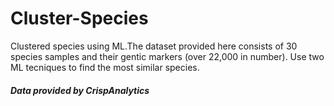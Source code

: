 # Cluster-Species
Clustered species using ML.The dataset provided here  consists of 30 species samples and their gentic markers (over 22,000 in number). Use two ML tecniques to find the most similar species.
##### Data provided by CrispAnalytics
